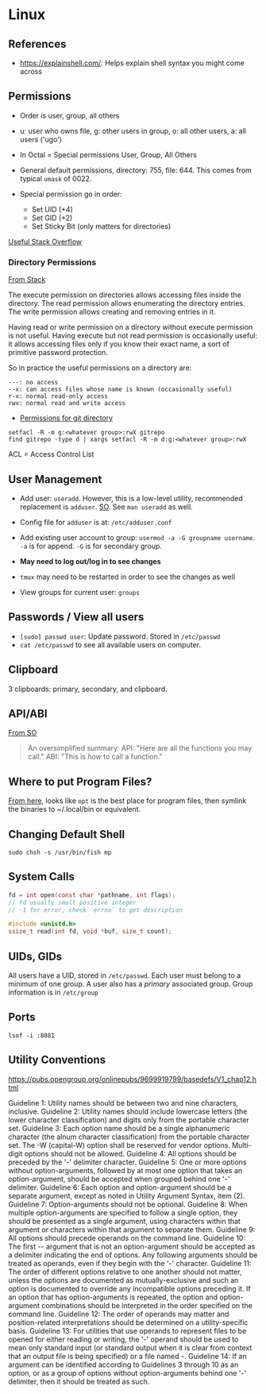 # Linux

## References

- <https://explainshell.com/>: Helps explain shell syntax you might come across

## Permissions

- Order is user, group, all others
- u: user who owns file, g: other users in group, o: all other users, a: all users ('ugo')

- In Octal = Special permissions User, Group, All Others
- General default permissions, directory: 755, file: 644.
  This comes from typical `umask` of 0022.
- Special permission go in order:
    - Set UID (+4)
    - Set GID (+2)
    - Set Sticky Bit (only matters for directories)

[Useful Stack Overflow](https://askubuntu.com/a/581295)

### Directory Permissions

[From Stack](https://unix.stackexchange.com/a/18098/296724)

The execute permission on directories allows accessing files inside the
directory. The read permission allows enumerating the directory entries.
The write permission allows creating and removing entries in it.

Having read or write permission on a directory without execute
permission is not useful. Having execute but not read permission is
occasionally useful: it allows accessing files only if you know their
exact name, a sort of primitive password protection.

So in practice the useful permissions on a directory are:

    ---: no access
    --x: can access files whose name is known (occasionally useful)
    r-x: normal read-only access
    rwx: normal read and write access


- [Permissions for git directory](https://serverfault.com/a/27040)

```
setfacl -R -m g:<whatever group>:rwX gitrepo
find gitrepo -type d | xargs setfacl -R -m d:g:<whatever group>:rwX
```

ACL = Access Control List


## User Management

- Add user: `useradd`. However, this is a low-level utility, recommended
  replacement is `adduser`. [SO](https://unix.stackexchange.com/a/182193/296724). See `man useradd` as well.
- Config file for `adduser` is at: `/etc/adduser.conf`
- Add existing user account to group: `usermod -a -G groupname username`.
  `-a` is for append.
  `-G` is for secondary group.

- **May need to log out/log in to see changes**
- `tmux` may need to be restarted in order to see the changes as well

- View groups for current user: `groups`

## Passwords / View all users

- `[sudo] passwd user`: Update password. Stored in `/etc/passwd`
- `cat /etc/passwd` to see all available users on computer.

## Clipboard

3 clipboards: primary, secondary, and clipboard.

## API/ABI

[From SO](https://stackoverflow.com/a/41402442/5932184)

> An oversimplified summary:
>   API: "Here are all the functions you may call."
>   ABI: "This is *how* to call a function."

## Where to put Program Files?

[From here](https://askubuntu.com/a/551932), looks like `opt` is the
best place for program files, then symlink the binaries to ~/.local/bin
or equivalent.


## Changing Default Shell

```
sudo chsh -s /usr/bin/fish mp
```

## System Calls

```c
fd = int open(const char *pathname, int flags);
// fd usually small positive integer
// -1 for error, check `errno` to get description

#include <unistd.h>
ssize_t read(int fd, void *buf, size_t count);
```

## UIDs, GIDs

All users have a UID, stored in `/etc/passwd`. Each user must belong to a minimum of one group.
A user also has a *primary* associated group. Group information is in `/etc/group`

## Ports

```
lsof -i :8081
```

## Utility Conventions

<https://pubs.opengroup.org/onlinepubs/9699919799/basedefs/V1_chap12.html>


Guideline 1:
    Utility names should be between two and nine characters, inclusive.
Guideline 2:
    Utility names should include lowercase letters (the lower character classification) and digits only from the portable character set.
Guideline 3:
    Each option name should be a single alphanumeric character (the alnum character classification) from the portable character set.
    The -W (capital-W) option shall be reserved for vendor options.
    Multi-digit options should not be allowed.
Guideline 4:
    All options should be preceded by the '-' delimiter character.
Guideline 5:
    One or more options without option-arguments, followed by at most one option that takes an option-argument,
    should be accepted when grouped behind one '-' delimiter.
Guideline 6:
    Each option and option-argument should be a separate argument, except as noted in Utility Argument Syntax, item (2).
Guideline 7:
    Option-arguments should not be optional.
Guideline 8:
    When multiple option-arguments are specified to follow a single option, they should be presented as a single argument, using <comma> characters within that argument or <blank> characters within that argument to separate them.
Guideline 9:
    All options should precede operands on the command line.
Guideline 10:
    The first -- argument that is not an option-argument should be accepted as a delimiter indicating the end of options. Any following arguments should be treated as operands, even if they begin with the '-' character.
Guideline 11:
    The order of different options relative to one another should not matter, unless the options are documented as mutually-exclusive and such an option is documented to override any incompatible options preceding it. If an option that has option-arguments is repeated, the option and option-argument combinations should be interpreted in the order specified on the command line.
Guideline 12:
    The order of operands may matter and position-related interpretations should be determined on a utility-specific basis.
Guideline 13:
    For utilities that use operands to represent files to be opened for either reading or writing, the '-' operand should be used to mean only standard input (or standard output when it is clear from context that an output file is being specified) or a file named -.
Guideline 14:
    If an argument can be identified according to Guidelines 3 through 10 as an option, or as a group of options without option-arguments behind one '-' delimiter, then it should be treated as such.
